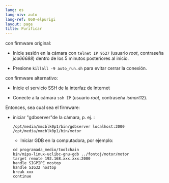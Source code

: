 ```yaml
---
lang: es
lang-niv: auto
lang-ref: 060-elpurigi
layout: page
title: Purificar
---
```


con firmware original:

* Inicie sesión en la cámara con `telnet IP 9527` (usuario _root_, contraseña _jco66688_) dentro de los 5 minutos posteriores al inicio.


* Presione `killall -9 auto_run.sh` para evitar cerrar la conexión.



con firmware alternativo:

* Inicie el servicio SSH de la interfaz de Internet


* Conecte a la cámara `ssh IP` (usuario _root_, contraseña _ismart12_).



Entonces, sea cual sea el firmware:

* iniciar "gdbserver"de la cámara, p. ej. :  


     `/opt/media/mmcblk0p1/bin/gdbserver localhost:2000 /opt/media/mmcblk0p1/bin/motor`  
  *   Iniciar GDB en la computadora, por ejemplo:  

    ```
    cd programada_medio/toolchain
    bin/mips-linux-uclibc-gnu-gdb ../fontoj/motor/motor 
    target remote 192.168.xxx.xxx:2000
    handle SIGPIPE nostop
    handle SIG32 nostop
    break xxx
    continue 
    ```  



